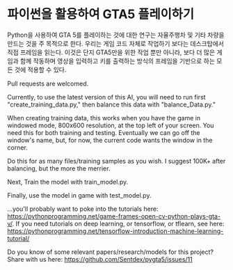 # 파이썬을 활용하여 GTA5 플레이하기

Python을 사용하여 GTA 5를 플레이하는 것에 대한 연구는 자율주행차 및 기타 차량을 만드는 것을 주 목적으로 한다. 우리는 게임 코드 자체로 작업하기 보다는 데스크탑에서 직접 프레임을 읽는다. 이것은 단지 GTA5만을 위한 작업 뿐만 아니라, 보다 더 많은 게임과 함께 작동하며 영상을 입력하고 키를 출력하는 방식의 프레임을 기반으로 하는 모든 것에 적용할 수 있다.

Pull requests are welcomed.

Currently, to use the latest version of this AI, you will need to run first "create_training_data.py," then balance this data with "balance_Data.py."

When creating training data, this works when you have the game in windowed mode, 800x600 resolution, at the top left of your screen. You need this for both training and testing. Eventually we can go off the window's name, but, for now, the current code wants the window in the corner.

Do this for as many files/training samples as you wish. I suggest 100K+ after balancing, but the more the merrier.

Next, Train the model with train_model.py.

Finally, use the model in game with test_model.py. 

...you'll probably want to poke into the tutorials here: https://pythonprogramming.net/game-frames-open-cv-python-plays-gta-v/. If you need tutorials on deep learning, or tensorflow, or tflearn, see here: https://pythonprogramming.net/tensorflow-introduction-machine-learning-tutorial/

Do you know of some relevant papers/research/models for this project? Share with us here: https://github.com/Sentdex/pygta5/issues/11
